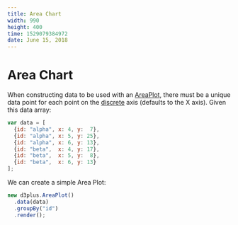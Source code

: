 ```yaml
---
title: Area Chart
width: 990
height: 400
time: 1529079384972
date: June 15, 2018
---
```


# Area Chart

When constructing data to be used with an [AreaPlot](http://d3plus.org/docs/#AreaPlot), there must be a unique data point for each point on the [discrete](http://d3plus.org/docs/#Plot.discrete) axis (defaults to the X axis). Given this data array:

```js
var data = [
  {id: "alpha", x: 4, y:  7},
  {id: "alpha", x: 5, y: 25},
  {id: "alpha", x: 6, y: 13},
  {id: "beta",  x: 4, y: 17},
  {id: "beta",  x: 5, y:  8},
  {id: "beta",  x: 6, y: 13}
];
```

We can create a simple Area Plot:

```js
new d3plus.AreaPlot()
  .data(data)
  .groupBy("id")
  .render();
```
